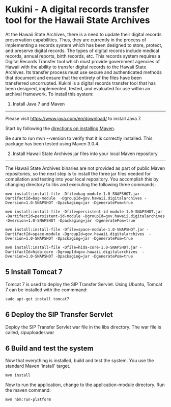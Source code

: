 Kukini - A digital records transfer tool for the Hawaii State Archives
======

At the Hawaii State Archives, there is a need to update their digital records preservation capabilities.  Thus, they are currently in the process of implementing a records system which has been designed to store, protect, and preserve digital records. The types of digital records include medical records, annual reports, birth records, etc. This records system requires a Digital Records Transfer tool which must provide government agencies of Hawaii with the ability to transfer digital records to the Hawaii State Archives. Its transfer process must use secure and authenticated methods that document and ensure that the entirety of the files have been transferred uncorrupted. Kukini is a digital records transfer tool that has been designed, implemented, tested, and evaluated for use within an archival framework. To install this system:


1. Install Java 7 and Maven
----------------

Please visit https://www.java.com/en/download/ to install Java 7. 

Start by following the [directions on installing Maven](http://maven.apache.org/download.cgi).

Be sure to run mvn --version to verify that it is correctly installed.  This package has been tested using Maven 3.0.4.


2. Install Hawaii State Archives jar files into your local Maven repository
--------------------------------------------------------------

The Hawaii State Archives binaries are not provided as part of public Maven repositories, so the next step is to install the three jar files needed for compilation and testing into your local repository.   You accomplish this by changing directory to libs and executing the following three commands:

```
mvn install:install-file -Dfile=bag-module-1.0-SNAPSHOT.jar -DartifactId=bag-module  -DgroupId=gov.hawaii.digitalarchives -Dversion=1.0-SNAPSHOT -Dpackaging=jar -DgeneratePom=true

mvn install:install-file -Dfile=persistent-id-module-1.0-SNAPSHOT.jar -DartifactId=persistent-id-module -DgroupId=gov.hawaii.digitalarchives  -Dversion=1.0-SNAPSHOT -Dpackaging=jar -DgeneratePom=true

mvn install:install-file -Dfile=space-module-1.0-SNAPSHOT.jar -DartifactId=space-module -DgroupId=gov.hawaii.digitalarchives  -Dversion=1.0-SNAPSHOT -Dpackaging=jar -DgeneratePom=true

mvn install:install-file -Dfile=hida-core-1.0-SNAPSHOT.jar -DartifactId=hida-core -DgroupId=gov.hawaii.digitalarchives  -Dversion=1.0-SNAPSHOT -Dpackaging=jar -DgeneratePom=true

```

5  Install Tomcat 7
-----------------------------
Tomcat 7 is used to deploy the SIP Transfer Servlet. Using Ubuntu, Tomcat 7 can be installed with the commmand:

```
sudo apt-get install tomcat7

```


6 Deploy the SIP Transfer Servlet
-----------------------------
Deploy the SIP Transfer Servlet war file in the libs directory. The war file is called, sipuploader.war



6  Build and test the system
-----------------------------

Now that everything is installed, build and test the system. You use the standard Maven 'install' target.

```
mvn install

```


Now to run the application, change to the application-module directory. Run the maven command:

```
mvn nbm:run-platform

```

